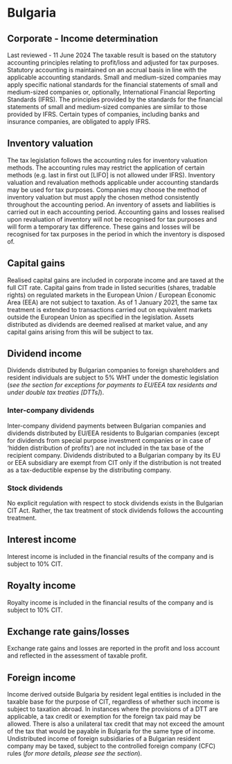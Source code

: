 # Bulgaria
## Corporate - Income determination
Last reviewed - 11 June 2024
The taxable result is based on the statutory accounting principles relating to profit/loss and adjusted for tax purposes. Statutory accounting is maintained on an accrual basis in line with the applicable accounting standards.
Small and medium-sized companies may apply specific national standards for the financial statements of small and medium-sized companies or, optionally, International Financial Reporting Standards (IFRS). The principles provided by the standards for the financial statements of small and medium-sized companies are similar to those provided by IFRS. Certain types of companies, including banks and insurance companies, are obligated to apply IFRS.
## Inventory valuation
The tax legislation follows the accounting rules for inventory valuation methods. The accounting rules may restrict the application of certain methods (e.g. last in first out [LIFO] is not allowed under IFRS).
Inventory valuation and revaluation methods applicable under accounting standards may be used for tax purposes. Companies may choose the method of inventory valuation but must apply the chosen method consistently throughout the accounting period. An inventory of assets and liabilities is carried out in each accounting period. Accounting gains and losses realised upon revaluation of inventory will not be recognised for tax purposes and will form a temporary tax difference. These gains and losses will be recognised for tax purposes in the period in which the inventory is disposed of.
## Capital gains
Realised capital gains are included in corporate income and are taxed at the full CIT rate.
Capital gains from trade in listed securities (shares, tradable rights) on regulated markets in the European Union / European Economic Area (EEA) are not subject to taxation. As of 1 January 2021, the same tax treatment is extended to transactions carried out on equivalent markets outside the European Union as specified in the legislation.
Assets distributed as dividends are deemed realised at market value, and any capital gains arising from this will be subject to tax.
## Dividend income
Dividends distributed by Bulgarian companies to foreign shareholders and resident individuals are subject to 5% WHT under the domestic legislation (_see the section for exceptions for payments to EU/EEA tax residents and under double tax treaties [DTTs]_).
### Inter-company dividends
Inter-company dividend payments between Bulgarian companies and dividends distributed by EU/EEA residents to Bulgarian companies (except for dividends from special purpose investment companies or in case of ‘hidden distribution of profits’) are not included in the tax base of the recipient company.
Dividends distributed to a Bulgarian company by its EU or EEA subsidiary are exempt from CIT only if the distribution is not treated as a tax-deductible expense by the distributing company.
### Stock dividends
No explicit regulation with respect to stock dividends exists in the Bulgarian CIT Act. Rather, the tax treatment of stock dividends follows the accounting treatment.
## Interest income
Interest income is included in the financial results of the company and is subject to 10% CIT.
## Royalty income
Royalty income is included in the financial results of the company and is subject to 10% CIT.
## Exchange rate gains/losses
Exchange rate gains and losses are reported in the profit and loss account and reflected in the assessment of taxable profit.
## Foreign income
Income derived outside Bulgaria by resident legal entities is included in the taxable base for the purpose of CIT, regardless of whether such income is subject to taxation abroad.
In instances where the provisions of a DTT are applicable, a tax credit or exemption for the foreign tax paid may be allowed. There is also a unilateral tax credit that may not exceed the amount of the tax that would be payable in Bulgaria for the same type of income.
Undistributed income of foreign subsidiaries of a Bulgarian resident company may be taxed, subject to the controlled foreign company (CFC) rules (_for more details, please see the section_).
